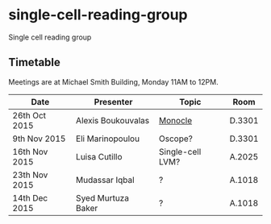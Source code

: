 # single-cell-reading-group
Single cell reading group


## Timetable
Meetings are at Michael Smith Building, Monday 11AM to 12PM.


|Date | Presenter | Topic | Room |
|------------- | -------------|------------|------------|
|26th Oct 2015| Alexis Boukouvalas | [Monocle](http://www.nature.com/nbt/journal/v32/n4/full/nbt.2859.html) | D.3301 |
|9th Nov 2015| Eli Marinopoulou | Oscope? | D.3301 |
|16th Nov 2015 | Luisa Cutillo | Single-cell LVM?| A.2025 |
|23th Nov 2015 | Mudassar Iqbal | ?| A.1018 |
|14th Dec 2015 | Syed Murtuza Baker	 | ?| A.1018 |
